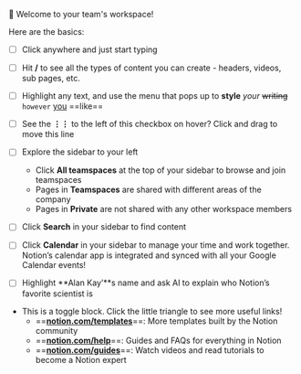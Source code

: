 👋 Welcome to your team's workspace!

  

Here are the basics:

- [ ] Click anywhere and just start typing
- [ ] Hit **/** to see all the types of content you can create - headers, videos, sub pages, etc.
- [ ] Highlight any text, and use the menu that pops up to **style** _your_ ~~writing~~ `however` [you](https://www.notion.so/product) ==like==
- [ ] See the **⋮⋮** to the left of this checkbox on hover? Click and drag to move this line
- [ ] Explore the sidebar to your left
    - Click **All teamspaces** at the top of your sidebar to browse and join teamspaces
    - Pages in **Teamspaces** are shared with different areas of the company
    - Pages in **Private** are not shared with any other workspace members
- [ ] Click **Search** in your sidebar to find content
- [ ] Click **Calendar** in your sidebar to manage your time and work together. Notion’s calendar app is integrated and synced with all your Google Calendar events!

- [ ] Highlight **Alan Kay’**s name and ask AI to explain who Notion’s favorite scientist is

- This is a toggle block. Click the little triangle to see more useful links!
    - ==**[notion.com/templates](https://www.notion.so/templates)**==: More templates built by the Notion community
    - ==**[notion.com/help](https://www.notion.so/help)**==: Guides and FAQs for everything in Notion
    - ==**[notion.com/guides](http://notion.com/guides)**==: Watch videos and read tutorials to become a Notion expert